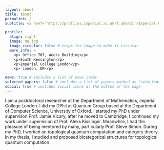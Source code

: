 ```yaml
---
layout: about
title: about
permalink: /
subtitle: <a href='https://profiles.imperial.ac.uk/f.ahmadi'>Imperial College London</a>

profile:
  align: right
  image: me.jpg
  image_circular: false # crops the image to make it circular
  more_info: >
    <p> Office 707, Weeks Building</p>
    <p>South Kensington</p>
    <p>Imperial College London</p>
    <p> London, UK</p>

news: true # includes a list of news items
selected_papers: false # includes a list of papers marked as "selected={true}"
social: true # includes social icons at the bottom of the page
---
```

I am a postdoctoral researcher at the Department of Mathematics, Imperial College London. I did my DPhil at Quantum Group based at the Department of Computer Science, University of Oxford. I started my PhD under supervison Prof. Jamie Vicary, after he moved to Cambridge, I continued my work under supervision of Prof. Aleks Kissinger. Meanwhile, I had the pleasure of being mentored by many, particularly Prof. Steve Simon. During my PhD, I worked on topological quantum computation and category theory. In my thesis, I studied and proposed bicategorical structures for topological quantum computation. 
